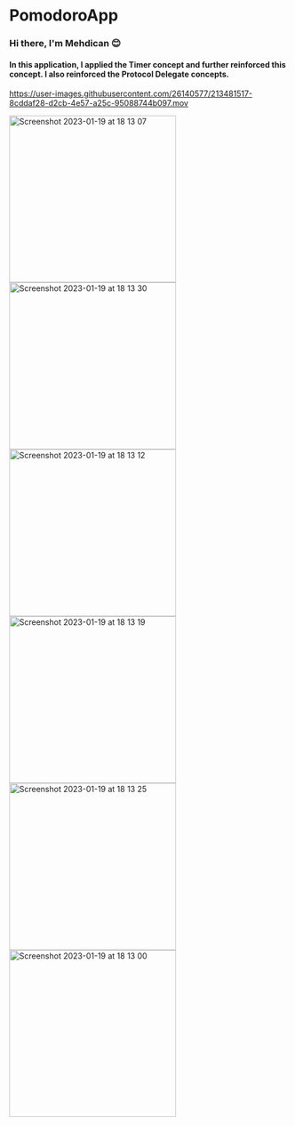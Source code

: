 # PomodoroApp
### Hi there, I'm Mehdican :blush:
#### In this application, I applied the Timer concept and further reinforced this concept. I also reinforced the Protocol Delegate concepts.

https://user-images.githubusercontent.com/26140577/213481517-8cddaf28-d2cb-4e57-a25c-95088744b097.mov


<img width="300" align="left" alt="Screenshot 2023-01-19 at 18 13 07" src="https://user-images.githubusercontent.com/26140577/213480508-53e5f568-8075-4292-8190-0dc616909a06.png">
<img width="300" align="left" alt="Screenshot 2023-01-19 at 18 13 30" src="https://user-images.githubusercontent.com/26140577/213480517-a8fe5b28-7e68-4d48-9016-158e42b207ff.png">
<img width="300" align="left" alt="Screenshot 2023-01-19 at 18 13 12" src="https://user-images.githubusercontent.com/26140577/213480526-94473afe-cb23-4899-879e-f8d54a7e60db.png">
<img width="300" align="left" alt="Screenshot 2023-01-19 at 18 13 19" src="https://user-images.githubusercontent.com/26140577/213480540-13fb6e6d-b366-40c6-87c7-aff900d18d1f.png">
<img width="300" align="left" alt="Screenshot 2023-01-19 at 18 13 25" src="https://user-images.githubusercontent.com/26140577/213480557-26f145ad-b267-49e1-89ff-24c60c45b9e5.png">
<img width="300" align="left" alt="Screenshot 2023-01-19 at 18 13 00" src="https://user-images.githubusercontent.com/26140577/213480584-2cdfd6b9-0434-4866-8bb8-97aeb34c28d1.png">





